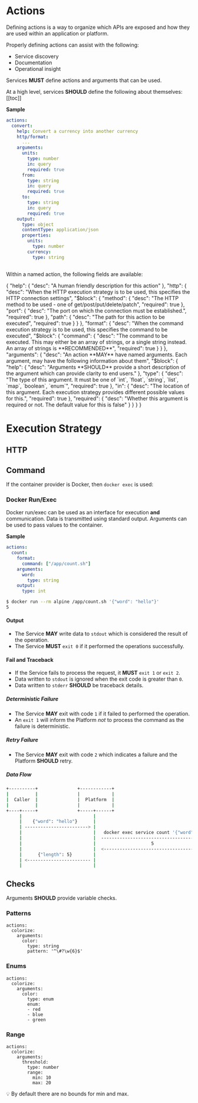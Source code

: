 # Actions
Defining actions is a way to organize which APIs are exposed 
and how they are used within an application or platform.

Properly defining actions can assist with the following:
  - Service discovery
  - Documentation
  - Operational insight

Services **MUST** define actions and arguments that can be used.

At a high level, services **SHOULD** define the following about themselves:
[[toc]]


**Sample**

```yaml {4-5}
actions:
  convert:
    help: Convert a currency into another currency
    http/format:
      ...
    arguments:
      units:
        type: number
        in: query
        required: true
      from:
        type: string
        in: query
        required: true
      to:
        type: string
        in: query
        required: true
    output:
      type: object
      contentType: application/json
      properties:
        units:
          type: number
        currency:
          type: string
    
```
Within a named action, the following fields are available:

<json-table>
<p>
{
    "help": {
        "desc": "A human friendly description for this action"    
    }, 
    "http": {
        "desc": "When the HTTP execution strategy is to be used, this specifies the HTTP connection settings",
        "$block": {
            "method": {                                                          
                "desc": "The HTTP method to be used - one of get/post/put/delete/patch",
                "required": true
            },
            "port": {                                                          
                "desc": "The port on which the connection must be established.",
                "required": true
            },
            "path": {                                                          
                "desc": "The path for this action to be executed",
                "required": true
            }
        }    
    },
    "format": {
        "desc": "When the command execution strategy is to be used, this specifies the command to be executed",
        "$block": {
            "command": {                                                          
                "desc": "The command to be executed. This may either be an array of strings, or a single string instead. An array of strings is **RECOMMENDED**",
                "required": true
            }
        }        
    },
    "arguments": {
        "desc": "An action **MAY** have named arguments. Each argument, may have the following information about them",
        "$block": {
            "help": {
                "desc": "Arguments **SHOULD** provide a short description of the argument which can provide clarity to end users."
            },
            "type": {
                "desc": "The type of this argument. It must be one of `int`, `float`, `string`, `list`, `map`, `boolean`, `enum`",
                "required": true
            },
            "in": {
                "desc": "The location of this argument. Each execution strategy provides different possible values for this.",
                "required": true
            },
            "required": {
                "desc": "Whether this argument is required or not. The default value for this is false"
            } 
        }
    }
}
</p>
</json-table>

# Execution Strategy
## HTTP

## Command
If the container provider is Docker, then `docker exec` is used:

### Docker Run/Exec
Docker run/exec can be used as an interface for execution **and** communication.
Data is transmitted using standard output. Arguments can be used to pass values to the container.

**Sample**

```yaml
actions:
  count:
    format:
      command: ["/app/count.sh"]
    arguments:
      word:
        type: string
    output:
      type: int
```


```sh
$ docker run --rm alpine /app/count.sh '{"word": "hello"}'
5
```

#### Output
- The Service **MAY** write data to `stdout` which is considered the result of the operation.
- The Service **MUST** `exit 0` if it performed the operations successfully.

#### Fail and Traceback
- If the Service fails to process the request, it **MUST** `exit 1` or `exit 2`.
- Data written to `stdout` is ignored when the exit code is greater than `0`.
- Data written to `stderr` **SHOULD** be traceback details.

##### Deterministic Failure
- The Service **MAY** exit with code `1` if it failed to performed the operation.
- An `exit 1` will inform the Platform *not* to process the command as the failure is deterministic.

##### Retry Failure
- The Service **MAY** exit with code `2` which indicates a failure and the Platform **SHOULD** retry.


##### Data Flow

```sh
+----------+               +------------+                                +----------------------+
|          |               |            |                                |                      |
|  Caller  |               |  Platform  |                                |  Interface via Exec  |
|          |               |            |                                |                      |
+----+-----+               +-----+------+                                +----------+-----------+
     |                           |                                                  |
     |    {"word": "hello"}      |                                                  |
     | ------------------------> |                                                  |
     |                           |   docker exec service count '{"word":"hello"}'   |
     |                           |  --------------------------------------------->  |
     |                           |                     5                            |
     |                           |  <---------------------------------------------  |
     |      {"length": 5}        |                                                  |
     | <------------------------ |                                                  |
     |                           |                                                  |
```

## Checks

Arguments **SHOULD** provide variable checks.

### Patterns

```yaml{6}
actions:
  colorize:
    arguments:
      color:
        type: string
        pattern: '^\#?\w{6}$'
```

### Enums

```yaml{6-9}
actions:
  colorize:
    arguments:
      color:
        type: enum
        enum:
        - red
        - blue
        - green
```

### Range

```yaml{6,7,8}
actions:
  colorize:
    arguments:
      threshold:
        type: number
        range:
          min: 10
          max: 20
```

:bulb: By default there are no bounds for min and max.